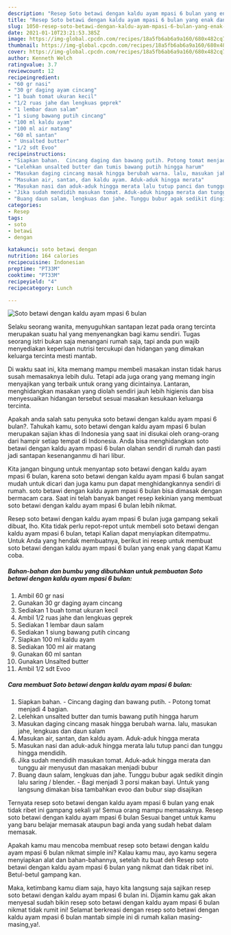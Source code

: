 ```yaml
---
description: "Resep Soto betawi dengan kaldu ayam mpasi 6 bulan yang enak dan Mudah Dibuat"
title: "Resep Soto betawi dengan kaldu ayam mpasi 6 bulan yang enak dan Mudah Dibuat"
slug: 1050-resep-soto-betawi-dengan-kaldu-ayam-mpasi-6-bulan-yang-enak-dan-mudah-dibuat
date: 2021-01-10T23:21:53.385Z
image: https://img-global.cpcdn.com/recipes/18a5fb6ab6a9a160/680x482cq70/soto-betawi-dengan-kaldu-ayam-mpasi-6-bulan-foto-resep-utama.jpg
thumbnail: https://img-global.cpcdn.com/recipes/18a5fb6ab6a9a160/680x482cq70/soto-betawi-dengan-kaldu-ayam-mpasi-6-bulan-foto-resep-utama.jpg
cover: https://img-global.cpcdn.com/recipes/18a5fb6ab6a9a160/680x482cq70/soto-betawi-dengan-kaldu-ayam-mpasi-6-bulan-foto-resep-utama.jpg
author: Kenneth Welch
ratingvalue: 3.7
reviewcount: 12
recipeingredient:
- "60 gr nasi"
- "30 gr daging ayam cincang"
- "1 buah tomat ukuran kecil"
- "1/2 ruas jahe dan lengkuas geprek"
- "1 lembar daun salam"
- "1 siung bawang putih cincang"
- "100 ml kaldu ayam"
- "100 ml air matang"
- "60 ml santan"
- " Unsalted butter"
- "1/2 sdt Evoo"
recipeinstructions:
- "Siapkan bahan.  Cincang daging dan bawang putih. Potong tomat menjadi 4 bagian."
- "Lelehkan unsalted butter dan tumis bawang putih hingga harum"
- "Masukan daging cincang masak hingga berubah warna. lalu, masukan jahe, lengkuas dan daun salam"
- "Masukan air, santan, dan kaldu ayam. Aduk-aduk hingga merata"
- "Masukan nasi dan aduk-aduk hingga merata lalu tutup panci dan tunggu hingga mendidih."
- "Jika sudah mendidih masukan tomat. Aduk-aduk hingga merata dan tunggu air menyusut dan masakan menjadi bubur"
- "Buang daun salam, lengkuas dan jahe. Tunggu bubur agak sedikit dingin lalu saring / blender.  Bagi menjadi 3 porsi makan bayi. Untuk yang langsung dimakan bisa tambahkan evoo dan bubur siap disajikan"
categories:
- Resep
tags:
- soto
- betawi
- dengan

katakunci: soto betawi dengan 
nutrition: 164 calories
recipecuisine: Indonesian
preptime: "PT33M"
cooktime: "PT33M"
recipeyield: "4"
recipecategory: Lunch

---
```



![Soto betawi dengan kaldu ayam mpasi 6 bulan](https://img-global.cpcdn.com/recipes/18a5fb6ab6a9a160/680x482cq70/soto-betawi-dengan-kaldu-ayam-mpasi-6-bulan-foto-resep-utama.jpg)

Selaku seorang wanita, menyuguhkan santapan lezat pada orang tercinta merupakan suatu hal yang menyenangkan bagi kamu sendiri. Tugas seorang istri bukan saja menangani rumah saja, tapi anda pun wajib menyediakan keperluan nutrisi tercukupi dan hidangan yang dimakan keluarga tercinta mesti mantab.

Di waktu  saat ini, kita memang mampu membeli masakan instan tidak harus susah memasaknya lebih dulu. Tetapi ada juga orang yang memang ingin menyajikan yang terbaik untuk orang yang dicintainya. Lantaran, menghidangkan masakan yang diolah sendiri jauh lebih higienis dan bisa menyesuaikan hidangan tersebut sesuai masakan kesukaan keluarga tercinta. 



Apakah anda salah satu penyuka soto betawi dengan kaldu ayam mpasi 6 bulan?. Tahukah kamu, soto betawi dengan kaldu ayam mpasi 6 bulan merupakan sajian khas di Indonesia yang saat ini disukai oleh orang-orang dari hampir setiap tempat di Indonesia. Anda bisa menghidangkan soto betawi dengan kaldu ayam mpasi 6 bulan olahan sendiri di rumah dan pasti jadi santapan kesenanganmu di hari libur.

Kita jangan bingung untuk menyantap soto betawi dengan kaldu ayam mpasi 6 bulan, karena soto betawi dengan kaldu ayam mpasi 6 bulan sangat mudah untuk dicari dan juga kamu pun dapat menghidangkannya sendiri di rumah. soto betawi dengan kaldu ayam mpasi 6 bulan bisa dimasak dengan bermacam cara. Saat ini telah banyak banget resep kekinian yang membuat soto betawi dengan kaldu ayam mpasi 6 bulan lebih nikmat.

Resep soto betawi dengan kaldu ayam mpasi 6 bulan juga gampang sekali dibuat, lho. Kita tidak perlu repot-repot untuk membeli soto betawi dengan kaldu ayam mpasi 6 bulan, tetapi Kalian dapat menyiapkan ditempatmu. Untuk Anda yang hendak membuatnya, berikut ini resep untuk membuat soto betawi dengan kaldu ayam mpasi 6 bulan yang enak yang dapat Kamu coba.

<!--inarticleads1-->

##### Bahan-bahan dan bumbu yang dibutuhkan untuk pembuatan Soto betawi dengan kaldu ayam mpasi 6 bulan:

1. Ambil 60 gr nasi
1. Gunakan 30 gr daging ayam cincang
1. Sediakan 1 buah tomat ukuran kecil
1. Ambil 1/2 ruas jahe dan lengkuas geprek
1. Sediakan 1 lembar daun salam
1. Sediakan 1 siung bawang putih cincang
1. Siapkan 100 ml kaldu ayam
1. Sediakan 100 ml air matang
1. Gunakan 60 ml santan
1. Gunakan  Unsalted butter
1. Ambil 1/2 sdt Evoo




<!--inarticleads2-->

##### Cara membuat Soto betawi dengan kaldu ayam mpasi 6 bulan:

1. Siapkan bahan.  - Cincang daging dan bawang putih. - Potong tomat menjadi 4 bagian.
1. Lelehkan unsalted butter dan tumis bawang putih hingga harum
1. Masukan daging cincang masak hingga berubah warna. lalu, masukan jahe, lengkuas dan daun salam
1. Masukan air, santan, dan kaldu ayam. Aduk-aduk hingga merata
1. Masukan nasi dan aduk-aduk hingga merata lalu tutup panci dan tunggu hingga mendidih.
1. Jika sudah mendidih masukan tomat. Aduk-aduk hingga merata dan tunggu air menyusut dan masakan menjadi bubur
1. Buang daun salam, lengkuas dan jahe. Tunggu bubur agak sedikit dingin lalu saring / blender.  - Bagi menjadi 3 porsi makan bayi. Untuk yang langsung dimakan bisa tambahkan evoo dan bubur siap disajikan




Ternyata resep soto betawi dengan kaldu ayam mpasi 6 bulan yang enak tidak ribet ini gampang sekali ya! Semua orang mampu memasaknya. Resep soto betawi dengan kaldu ayam mpasi 6 bulan Sesuai banget untuk kamu yang baru belajar memasak ataupun bagi anda yang sudah hebat dalam memasak.

Apakah kamu mau mencoba membuat resep soto betawi dengan kaldu ayam mpasi 6 bulan nikmat simple ini? Kalau kamu mau, ayo kamu segera menyiapkan alat dan bahan-bahannya, setelah itu buat deh Resep soto betawi dengan kaldu ayam mpasi 6 bulan yang nikmat dan tidak ribet ini. Betul-betul gampang kan. 

Maka, ketimbang kamu diam saja, hayo kita langsung saja sajikan resep soto betawi dengan kaldu ayam mpasi 6 bulan ini. Dijamin kamu gak akan menyesal sudah bikin resep soto betawi dengan kaldu ayam mpasi 6 bulan nikmat tidak rumit ini! Selamat berkreasi dengan resep soto betawi dengan kaldu ayam mpasi 6 bulan mantab simple ini di rumah kalian masing-masing,ya!.

